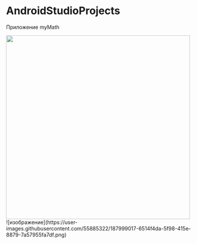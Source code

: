 # AndroidStudioProjects
Приложение myMath 
  
    
<img src="https://user-images.githubusercontent.com/55885322/187999017-6514f4da-5f98-415e-8879-7a57955fa7df.png" width="500">
![изображение](https://user-images.githubusercontent.com/55885322/187999017-6514f4da-5f98-415e-8879-7a57955fa7df.png)

